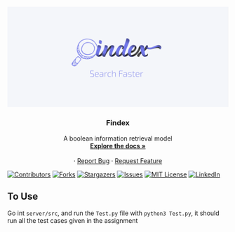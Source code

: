 <!--
*** Thanks for checking out the Best-README-Template. If you have a suggestion
*** that would make this better, please fork the repo and create a pull request
*** or simply open an issue with the tag "enhancement".
*** Thanks again! Now go create something AMAZING! :D
-->

<!-- PROJECT SHIELDS -->
<!--
*** I'm using markdown "reference style" links for readability.
*** Reference links are enclosed in brackets [ ] instead of parentheses ( ).
*** See the bottom of this document for the declaration of the reference variables
*** for contributors-url, forks-url, etc. This is an optional, concise syntax you may use.
*** https://www.markdownguide.org/basic-syntax/#reference-style-links
-->

<!-- PROJECT LOGO -->
<br />
<p align="center">
  <a href="https://github.com/Rubix982/Findex">
    <img src="https://raw.githubusercontent.com/Rubix982/Findex/aaa7a0cc3aa983a065b53e0e190bb0e64d33ba4f/assets/img/2.png" alt="Logo">
  </a>

  <h3 align="center">Findex</h3>

  <p align="center">
    A boolean information retrieval model
    <br />
    <a href="https://github.com/Rubix982/Findex"><strong>Explore the docs »</strong></a>
    <br />
    <br />
    ·
    <a href="https://github.com/Rubix982/Findex/issues">Report Bug</a>
    ·
    <a href="https://github.com/Rubix982/Findex/issues">Request Feature</a>
  </p>
</p>

[![Contributors][contributors-shield]][contributors-url]
[![Forks][forks-shield]][forks-url]
[![Stargazers][stars-shield]][stars-url]
[![Issues][issues-shield]][issues-url]
[![MIT License][license-shield]][license-url]
[![LinkedIn][linkedin-shield]][linkedin-url]

## To Use

Go int `server/src`, and run the `Test.py` file with `python3 Test.py`, it should run all the test cases given in the assignment

<!-- MARKDOWN LINKS & IMAGES -->
<!-- https://www.markdownguide.org/basic-syntax/#reference-style-links -->
[contributors-shield]: https://img.shields.io/github/contributors/Rubix982/Findex.svg?style=for-the-badge
[contributors-url]: https://github.com/Rubix982/Findex/graphs/contributors
[forks-shield]: https://img.shields.io/github/forks/Rubix982/Findex.svg?style=for-the-badge
[forks-url]: https://github.com/Rubix982/Findex/network/members
[stars-shield]: https://img.shields.io/github/stars/Rubix982/Findex.svg?style=for-the-badge
[stars-url]: https://github.com/Rubix982/Findex/stargazers
[issues-shield]: https://img.shields.io/github/issues/Rubix982/Findex.svg?style=for-the-badge
[issues-url]: https://github.com/Rubix982/Findex/issues
[license-shield]: https://img.shields.io/github/license/Rubix982/Findex.svg?style=for-the-badge
[license-url]: https://github.com/Rubix982/Findex/blob/master/LICENSE.txt
[linkedin-shield]: https://img.shields.io/badge/-LinkedIn-black.svg?style=for-the-badge&logo=linkedin&colorB=555
[linkedin-url]: https://www.linkedin.com/in/saif-ul-islam-93786b187/
[product-screenshot]: https://raw.githubusercontent.com/othneildrew/Best-README-Template/master/images/screenshot.png
